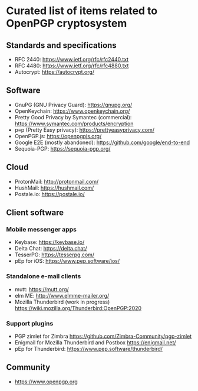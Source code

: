 # Curated list of items related to OpenPGP cryptosystem

## Standards and specifications

* RFC 2440: https://www.ietf.org/rfc/rfc2440.txt
* RFC 4480: https://www.ietf.org/rfc/rfc4880.txt
* Autocrypt: https://autocrypt.org/

## Software

* GnuPG (GNU Privacy Guard): https://gnupg.org/
* OpenKeychain: https://www.openkeychain.org/
* Pretty Good Privacy by Symantec (commercial): https://www.symantec.com/products/encryption
* p≡p (Pretty Easy privacy): https://prettyeasyprivacy.com/
* OpenPGP.js: https://openpgpjs.org/
* Google E2E (mostly abandoned): https://github.com/google/end-to-end
* Sequoia-PGP: https://sequoia-pgp.org/

## Cloud

* ProtonMail: http://protonmail.com/
* HushMail: https://hushmail.com/
* Postale.io: https://postale.io/

## Client software

### Mobile messenger apps

* Keybase: https://keybase.io/
* Delta Chat: https://delta.chat/
* TesserPG: https://tesserpg.com/
* pEp for iOS: https://www.pep.software/ios/

### Standalone e-mail clients

* mutt: https://mutt.org/
* elm ME: http://www.elmme-mailer.org/
* Mozilla Thunderbird (work in progress) https://wiki.mozilla.org/Thunderbird:OpenPGP:2020

### Support plugins

* PGP zimlet for Zimbra https://github.com/Zimbra-Community/pgp-zimlet
* Enigmail for Mozilla Thunderbird and Postbox https://enigmail.net/
* pEp for Thunderbird: https://www.pep.software/thunderbird/

## Community

* https://www.openpgp.org
